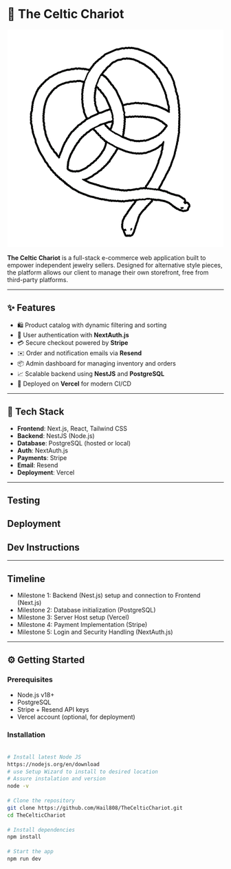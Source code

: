 # 🛒 The Celtic Chariot
![Logo](./public/logo.png)


**The Celtic Chariot** is a full-stack e-commerce web application built to empower independent jewelry sellers. Designed for alternative style pieces, the platform allows our client to manage their own storefront, free from third-party platforms.

---

## ✨ Features

- 🛍️ Product catalog with dynamic filtering and sorting
- 🔐 User authentication with **NextAuth.js**
- 💳 Secure checkout powered by **Stripe**
- ✉️ Order and notification emails via **Resend**
- 📦 Admin dashboard for managing inventory and orders
- 📈 Scalable backend using **NestJS** and **PostgreSQL**
- 🚀 Deployed on **Vercel** for modern CI/CD

---

## 🧰 Tech Stack

- **Frontend**: Next.js, React, Tailwind CSS
- **Backend**: NestJS (Node.js)
- **Database**: PostgreSQL (hosted or local)
- **Auth**: NextAuth.js
- **Payments**: Stripe
- **Email**: Resend
- **Deployment**: Vercel

---

## Testing

## Deployment

## Dev Instructions

---

## Timeline

- Milestone 1: Backend (Nest.js) setup and connection to Frontend (Next.js)
- Milestone 2: Database initialization (PostgreSQL) 
- Milestone 3: Server Host setup (Vercel)
- Milestone 4: Payment Implementation (Stripe)
- Milestone 5: Login and Security Handling (NextAuth.js)

---

## ⚙️ Getting Started

### Prerequisites

- Node.js v18+
- PostgreSQL
- Stripe + Resend API keys
- Vercel account (optional, for deployment)

### Installation

```bash

# Install latest Node JS
https://nodejs.org/en/download
# use Setup Wizard to install to desired location
# Assure instalation and version
node -v

# Clone the repository
git clone https://github.com/Hail808/TheCelticChariot.git
cd TheCelticChariot

# Install dependencies
npm install

# Start the app
npm run dev